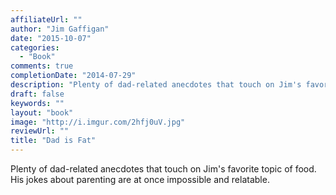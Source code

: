 ```yaml
---
affiliateUrl: ""
author: "Jim Gaffigan"
date: "2015-10-07"
categories:
  - "Book"
comments: true
completionDate: "2014-07-29"
description: "Plenty of dad-related anecdotes that touch on Jim's favorite topic of food.  His jokes about parenting are at once impossible and relatable."
draft: false
keywords: ""
layout: "book"
image: "http://i.imgur.com/2hfj0uV.jpg"
reviewUrl: ""
title: "Dad is Fat"
---
```


Plenty of dad-related anecdotes that touch on Jim's favorite topic of food.  His jokes about parenting are at once impossible and relatable.
